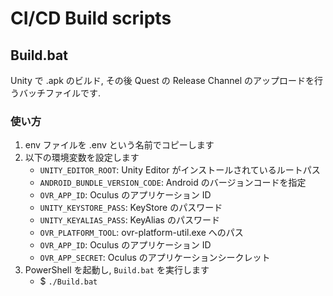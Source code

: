 ﻿# CI/CD Build scripts

## Build.bat
Unity で .apk のビルド, その後 Quest の Release Channel のアップロードを行うバッチファイルです.

### 使い方
1. env ファイルを .env という名前でコピーします
2. 以下の環境変数を設定します
    - `UNITY_EDITOR_ROOT`: Unity Editor がインストールされているルートパス
    - `ANDROID_BUNDLE_VERSION_CODE`: Android のバージョンコードを指定
    - `OVR_APP_ID`: Oculus のアプリケーション ID
    - `UNITY_KEYSTORE_PASS`: KeyStore のパスワード
    - `UNITY_KEYALIAS_PASS`: KeyAlias のパスワード
    - `OVR_PLATFORM_TOOL`: ovr-platform-util.exe へのパス
    - `OVR_APP_ID`: Oculus のアプリケーション ID
    - `OVR_APP_SECRET`: Oculus のアプリケーションシークレット
3. PowerShell を起動し, `Build.bat` を実行します
    - $ `./Build.bat`